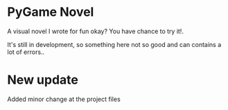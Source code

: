 # PyGame Novel
A visual novel I wrote for fun okay? You have chance to try it!.

It's still in development, so something here not so good and can contains a lot of errors..


# New update

Added minor change at the project files
